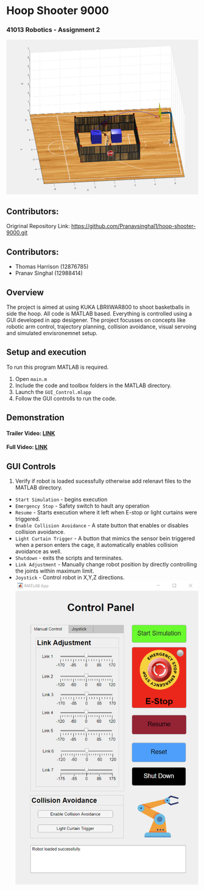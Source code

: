 # Hoop Shooter 9000 
### 41013 Robotics - Assignment 2 ###
![picture](Main.png)

## Contributors: ##
Origrinal Repository Link: https://github.com/Pranavsinghal1/hoop-shooter-9000.git

## Contributors: ##
* Thomas Harrison (12876785) <br/>
* Pranav Singhal (12988414) <br/>

## Overview ##
The project is aimed at using KUKA LBRIIWAR800 to shoot basketballs in side the hoop. All code is MATLAB based. Everything is controlled using a GUI developed in app desigener. The project focusses on concepts like robotic arm control, trajectory planning, collision avoidance, visual servoing and simulated envisronemnet setup.

## Setup and execution ##
To run this program MATLAB is required.
1. Open ```main.m```
2. Include the code and toolbox folders in the MATLAB directory.
3. Launch the ```GUI_Control.mlapp```
4. Follow the GUI controlls to run the code.

## Demonstration ##
#### Trailer Video: [LINK](https://youtu.be/3fmOVUSD0oQ)
#### Full Video: [LINK](https://youtu.be/WoHQHrU4dg8)

## GUI Controls ##
1. Verify if robot is loaded sucessfully otherwise add relenavt files to the MATLAB directory.
* ```Start Simulation``` - begins execution
* ```Emergency Stop``` - Safety switch to hault any operation
* ```Resume``` - Starts execution where it left when E-stop or light curtains were triggered.
* ```Enable Collision Avoidance``` - A state button that enables or disables collision avoidance.
* ```Light Curtain Trigger``` - A button that mimics the sensor bein triggered when a person enters the cage, it automatically enables collision avoidance as well.
* ```Shutdown``` - exits the scripts and terminates.
* ```Link Adjustment``` - Manually change robot position by directly controlling the joints within maximum limit.
* ```Joystick``` - Control robot in X,Y,Z directions.
![picture](GUI.png)
